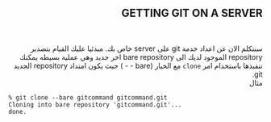 
<div dir="rtl" align="right" >

## GETTING GIT ON A SERVER

</br>

سنتكلم الان عن اعداد خدمة git على server خاص بك. مبدئيا عليك القيام بتصدير repository الموجود لديك الى bare repository اخر جديد وهي عملية بسيطه يمكنك تنفيذها باستخدام امر `clone` مع الخيار (bare - - ) حيث يكون امتداد repository الجديد git. 
</br>
مثال 

<div dir="ltr" align="left">

```
% git clone --bare gitcommand gitcommand.git
Cloning into bare repository 'gitcommand.git'...
done.

```
</div>


</div>
